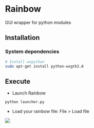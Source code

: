 # Rainbow
GUI wrapper for python modules

## Installation

### System dependencies

```bash
# Install wxpython
sudo apt-get install python-wxgtk2.8
```

## Execute

* Launch Rainbow

```bash
python launcher.py
```

* Load your rainbow file: File > Load file

![][rainbow-screenshot]

[rainbow-screenshot]: rainbow/app/images/rainbow_screenshot.png

